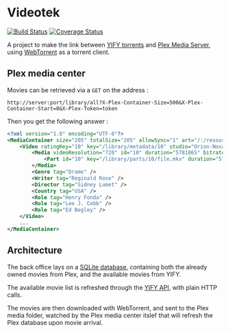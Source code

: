 Videotek
========

[![Build Status](https://travis-ci.org/Bernardstanislas/Videotek.svg?branch=master)](https://travis-ci.org/Bernardstanislas/Videotek)
[![Coverage Status](http://coveralls.io/repos/Bernardstanislas/Videotek/badge.svg?branch=master&service=github)](http://coveralls.io/github/Bernardstanislas/Videotek?branch=master)

A project to make the link between [YIFY torrents](https://yts.to/browse-movies) and [Plex Media Server](https://plex.tv/), using [WebTorrent](https://github.com/feross/webtorrent) as a torrent client.

Plex media center
-----------------

Movies can be retrieved via a `GET` on the address :

```
http://server:port/library/all?X-Plex-Container-Size=500&X-Plex-Container-Start=0&X-Plex-Token=token
```

Then you get the following answer :

``` xml
<?xml version="1.0" encoding="UTF-8"?>
<MediaContainer size="205" totalSize="205" allowSync="1" art="/:/resources/movie-fanart.jpg" identifier="com.plexapp.plugins.library" librarySectionID="1" librarySectionTitle="Films" librarySectionUUID="51e99321-18d7-47b6-9c2e-048e786fd572" mediaTagPrefix="/system/bundle/media/flags/" mediaTagVersion="1436213533" offset="0" thumb="/:/resources/movie.png" title1="Films" title2="All Films" viewGroup="movie" viewMode="65592">
    <Video ratingKey="10" key="/library/metadata/10" studio="Orion-Nova Productions" type="movie" title="12 Angry Men" originalTitle="12 Angry Men" summary="Un jeune homme d&apos;origine modeste est accusé du meurtre de son père et risque la peine de mort. Le jury composé de douze hommes se retire pour délibérer et procède immédiatement à un vote : onze votent coupable, or la décision doit être prise à l&apos;unanimité. Le juré qui a voté non-coupable, sommé de se justifier, explique qu&apos;il a un doute et que la vie d&apos;un homme mérite quelques heures de discussion. Il s&apos;emploie alors à les convaincre un par un." rating="8.1" viewOffset="66322" lastViewedAt="1430511604" year="1957" tagline="Life Is In Their Hands -- Death Is On Their Minds!" thumb="/library/metadata/10/thumb/1431979035" art="/library/metadata/10/art/1431979035" duration="5781865" originallyAvailableAt="1957-04-10" addedAt="1430254602" updatedAt="1431979035" chapterSource="">
        <Media videoResolution="720" id="10" duration="5781865" bitrate="2737" width="1200" height="720" aspectRatio="1.66" audioChannels="1" audioCodec="ac3" videoCodec="h264" container="mkv" videoFrameRate="24p">
            <Part id="10" key="/library/parts/10/file.mkv" duration="5781865" file="/data/Videos/Films/Angry.Men.1957.720p.BRRip.x264-x0r/12.Angry.Men.1957.720p.BRRip.x264-x0r.mkv" size="1978448797" container="mkv" />
        </Media>
        <Genre tag="Drame" />
        <Writer tag="Reginald Rose" />
        <Director tag="Sidney Lumet" />
        <Country tag="USA" />
        <Role tag="Henry Fonda" />
        <Role tag="Lee J. Cobb" />
        <Role tag="Ed Begley" />
    </Video>
    ...
</MediaContainer>
```

Architecture
------------

The back office lays on a [SQLite database](https://www.sqlite.org/), containing both the already owned movies from Plex, and the available movies from YIFY.

The available movie list is refreshed through the [YIFY API](https://yts.to/api), with plain HTTP calls.

The movies are then downloaded with WebTorrent, and sent to the Plex media folder, watched by the Plex media center itslef that will refresh the Plex database upon movie arrival.
